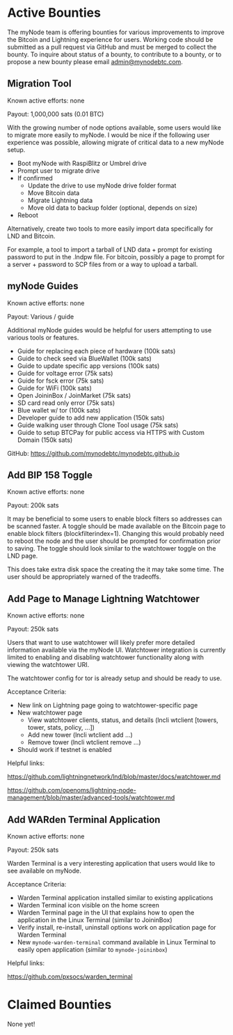 # Active Bounties

The myNode team is offering bounties for various improvements to improve the Bitcoin and Lightning experience for users. Working code should be submitted as a pull request via GitHub and must be merged to collect the bounty. To inquire about status of a bounty, to contribute to a bounty, or to propose a new bounty please email admin@mynodebtc.com.

## Migration Tool
Known active efforts: none

Payout: 1,000,000 sats (0.01 BTC)

With the growing number of node options available, some users would like to migrate more easily to myNode. I would be nice if the following user experience was possible, allowing migrate of critical data to a new myNode setup.

- Boot myNode with RaspiBlitz or Umbrel drive
- Prompt user to migrate drive
- If confirmed
  - Update the drive to use myNode drive folder format
  - Move Bitcoin data
  - Migrate Lightning data
  - Move old data to backup folder (optional, depends on size)
- Reboot

Alternatively, create two tools to more easily import data specifically for LND and Bitcoin.

For example, a tool to import a tarball of LND data + prompt for existing password to put in the .lndpw file. For bitcoin, possibly a page to prompt for a server + password to SCP files from or a way to upload a tarball.

## myNode Guides

Known active efforts: none

Payout: Various / guide

Additional myNode guides would be helpful for users attempting to use various tools or features.

- Guide for replacing each piece of hardware (100k sats)
- Guide to check seed via BlueWallet (100k sats)
- Guide to update specific app versions (100k sats)
- Guide for voltage error (75k sats)
- Guide for fsck error (75k sats)
- Guide for WiFi (100k sats)
- Open JoininBox / JoinMarket (75k sats)
- SD card read only error (75k sats)
- Blue wallet w/ tor (100k sats)
- Developer guide to add new application (150k sats)
- Guide walking user through Clone Tool usage (75k sats)
- Guide to setup BTCPay for public access via HTTPS with Custom Domain (150k sats)

GitHub: https://github.com/mynodebtc/mynodebtc.github.io

## Add BIP 158 Toggle 

Known active efforts: none

Payout: 200k sats

It may be beneficial to some users to enable block filters so addresses can be scanned faster. A toggle should be made available on the Bitcoin page to enable block filters (blockfilterindex=1). Changing this would probably need to reboot the node and the user should be prompted for confirmation prior to saving. The toggle should look similar to the watchtower toggle on the LND page.

This does take extra disk space the creating the it may take some time. The user should be appropriately warned of the tradeoffs.

## Add Page to Manage Lightning Watchtower

Known active efforts: none

Payout: 250k sats

Users that want to use watchtower will likely prefer more detailed information available via the myNode UI. Watchtower integration is currently limited to enabling and disabling watchtower functionality along with viewing the watchtower URI.

The watchtower config for tor is already setup and should be ready to use.

Acceptance Criteria:
- New link on Lightning page going to watchtower-specific page
- New watchtower page
  - View watchtower clients, status, and details (lncli wtclient [towers, tower, stats, policy, ...])
  - Add new tower (lncli wtclient add ...)
  - Remove tower (lncli wtclient remove ...)
- Should work if testnet is enabled

Helpful links:

https://github.com/lightningnetwork/lnd/blob/master/docs/watchtower.md

https://github.com/openoms/lightning-node-management/blob/master/advanced-tools/watchtower.md

## Add WARden Terminal Application

Known active efforts: none

Payout: 250k sats

Warden Terminal is a very interesting application that users would like to see available on myNode.

Acceptance Criteria:
- Warden Terminal application installed similar to existing applications
- Warden Terminal icon visible on the home screen
- Warden Terminal page in the UI that explains how to open the application in the Linux Terminal (similar to JoininBox)
- Verify install, re-install, uninstall options work on application page for Warden Terminal
- New `mynode-warden-terminal` command available in Linux Terminal to easily open application (similar to `mynode-joininbox`)

Helpful links:

https://github.com/pxsocs/warden_terminal

# Claimed Bounties

None yet!